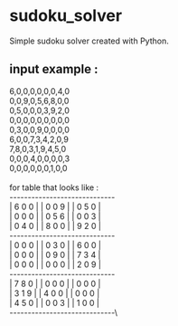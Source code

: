 # sudoku_solver
Simple sudoku solver created with Python.

## input example :
6,0,0,0,0,0,0,4,0\
0,0,9,0,5,6,8,0,0\
0,5,0,0,0,3,9,2,0\
0,0,0,0,0,0,0,0,0\
0,3,0,0,9,0,0,0,0\
6,0,0,7,3,4,2,0,9\
7,8,0,3,1,9,4,5,0\
0,0,0,4,0,0,0,0,3\
0,0,0,0,0,0,1,0,0\
\
for table that looks like :\
-----------------------------\
| 6 0 0 | | 0 0 9 | | 0 5 0 |\
| 0 0 0 | | 0 5 6 | | 0 0 3 |\
| 0 4 0 | | 8 0 0 | | 9 2 0 |\
-----------------------------\
| 0 0 0 | | 0 3 0 | | 6 0 0 |\
| 0 0 0 | | 0 9 0 | | 7 3 4 |\
| 0 0 0 | | 0 0 0 | | 2 0 9 |\
-----------------------------\
| 7 8 0 | | 0 0 0 | | 0 0 0 |\
| 3 1 9 | | 4 0 0 | | 0 0 0 |\
| 4 5 0 | | 0 0 3 | | 1 0 0 |\
-----------------------------\
